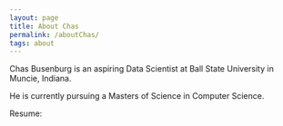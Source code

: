 ```yaml
---
layout: page
title: About Chas
permalink: /aboutChas/
tags: about
---
```


Chas Busenburg is an aspiring Data Scientist at Ball State University in Muncie, Indiana. 

He is currently pursuing a Masters of Science in Computer Science. 


Resume:

